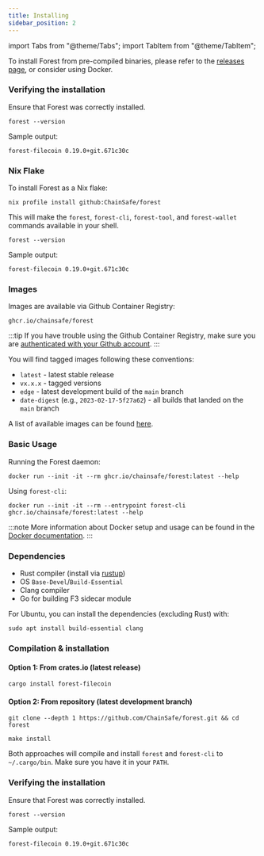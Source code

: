 ```yaml
---
title: Installing
sidebar_position: 2
---
```


import Tabs from "@theme/Tabs";
import TabItem from "@theme/TabItem";

<Tabs>
  <TabItem value="binaries" label="Binaries" default>

To install Forest from pre-compiled binaries, please refer to the
[releases page](https://github.com/ChainSafe/forest/releases), or consider using
Docker.

<h3> Verifying the installation </h3>

Ensure that Forest was correctly installed.

```shell
forest --version
```

Sample output:

```console
forest-filecoin 0.19.0+git.671c30c
```

  </TabItem>
  <TabItem value="docker" label="Docker">

<h3>Nix Flake</h3>

To install Forest as a Nix flake:

```shell
nix profile install github:ChainSafe/forest
```

This will make the `forest`, `forest-cli`, `forest-tool`, and `forest-wallet`
commands available in your shell.

```shell
forest --version
```

Sample output:

```console
forest-filecoin 0.19.0+git.671c30c
```

<h3>Images</h3>

Images are available via Github Container Registry:

```shell
ghcr.io/chainsafe/forest
```

:::tip
If you have trouble using the Github Container Registry, make sure you are [authenticated with your Github account](https://docs.github.com/en/packages/working-with-a-github-packages-registry/working-with-the-container-registry#authenticating-to-the-container-registry).
:::

You will find tagged images following these conventions:

- `latest` - latest stable release
- `vx.x.x` - tagged versions
- `edge` - latest development build of the `main` branch
- `date-digest` (e.g., `2023-02-17-5f27a62`) - all builds that landed on the `main` branch

A list of available images can be found [here](https://github.com/ChainSafe/forest/pkgs/container/forest).

<h3>Basic Usage</h3>

Running the Forest daemon:

```shell
docker run --init -it --rm ghcr.io/chainsafe/forest:latest --help
```

Using `forest-cli`:

```shell
docker run --init -it --rm --entrypoint forest-cli ghcr.io/chainsafe/forest:latest --help
```

:::note
More information about Docker setup and usage can be found in the [Docker documentation](../knowledge_base/docker_tips.md).
:::

  </TabItem>
  <TabItem value="build" label="Build From Source">

<h3>Dependencies</h3>

- Rust compiler (install via [rustup](https://rustup.rs/))
- OS `Base-Devel`/`Build-Essential`
- Clang compiler
- Go for building F3 sidecar module

For Ubuntu, you can install the dependencies (excluding Rust) with:

```shell
sudo apt install build-essential clang
```

<h3>Compilation & installation</h3>

<h4>Option 1: From crates.io (latest release)</h4>

```shell
cargo install forest-filecoin
```

<h4>Option 2: From repository (latest development branch)</h4>

```shell
git clone --depth 1 https://github.com/ChainSafe/forest.git && cd forest
```

```shell
make install
```

Both approaches will compile and install `forest` and `forest-cli` to
`~/.cargo/bin`. Make sure you have it in your `PATH`.

<h3> Verifying the installation </h3>

Ensure that Forest was correctly installed.

```shell
forest --version
```

Sample output:

```console
forest-filecoin 0.19.0+git.671c30c
```

  </TabItem>
</Tabs>
